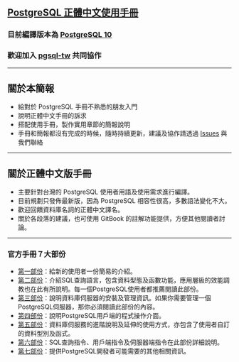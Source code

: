## [PostgreSQL 正體中文使用手冊](https://www.gitbook.com/book/pgsql-tw/postgresql-10/details)
### 目前編譯版本為 [PostgreSQL 10](https://www.postgresql.org/docs/10/static/index.html)
### 歡迎加入 [pgsql-tw](https://pgsql-tw.github.io/) 共同協作

---

## 關於本簡報
* 給對於 PostgreSQL 手冊不熟悉的朋友入門
* 說明正體中文手冊的訴求
* 搭配使用手冊，製作實用章節的簡報說明
* 手冊和簡報都沒有完成的時候，隨時持續更新，建議及協作請透過 [Issues](https://github.com/pgsql-tw/twpug-doc/issues) 與我們聯絡

---

## 關於正體中文版手冊
* 主要針對台灣的 PostgreSQL 使用者用語及使用需求進行編譯。
* 目前規劃只發佈最新版，因為 PostgreSQL 相容性很高，多數語法變化不大。
* 歡迎回饋資料庫名詞的正體中文譯名。
* 關於各段落的建議，也可使用 GitBook 的註解功能提供，方便其他閱讀者討論。

---

### 官方手冊７大部份
* [第一部份](https://pgsql-tw.gitbooks.io/postgresql-10/content/i-tutorial.html)：給新的使用者一份簡易的介紹。
* [第二部份](https://pgsql-tw.gitbooks.io/postgresql-10/content/ii-the-sql-language.html)：介紹SQL查詢語言，包含資料型態及函數功能，應用層級的效能調教也在此有所說明。每一個PostgreSQL使用者都推薦閱讀此部份。
* [第三部份](https://pgsql-tw.gitbooks.io/postgresql-10/content/iii-server-administration.html)：說明資料庫伺服器的安裝及管理資訊。如果你需要管理一個PostgreSQL伺服器，那你必須閱讀此部份的內容。
* [第四部份](https://pgsql-tw.gitbooks.io/postgresql-10/content/iv-client-interfaces.html)：說明PostgreSQL用戶端的程式操作介面。
* [第五部份](https://pgsql-tw.gitbooks.io/postgresql-10/content/v-server-programming.html)：資料庫伺服務的進階說明及延伸的使用方式，亦包含了使用者自訂的資料型別及函式。
* [第六部份](https://pgsql-tw.gitbooks.io/postgresql-10/content/v-server-programming.html)：SQL查詢指令、用戶端指令及伺服器端指令在此部份詳細說明。
* [第七部份](https://pgsql-tw.gitbooks.io/postgresql-10/content/v-server-programming.html)：提供PostgreSQL開發者可能需要的其他相關資訊。
